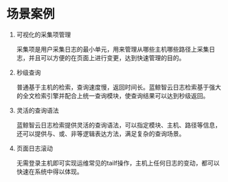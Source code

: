 # 场景案例

1. 可视化的采集项管理

   采集项是用户采集日志的最小单元，用来管理从哪些主机哪些路径上采集日志，并且可以方便的在页面上进行变更，达到快速管理的目的。

2. 秒级查询

   普通基于主机的检索，查询速度慢，返回时间长。蓝鲸智云日志检索基于强大的全文检索引擎并配合上统一查询模块，使查询结果可以达到秒级返回。

3. 灵活的查询语法

   蓝鲸智云日志检索提供灵活的查询语法，可以指定模块、主机、路径等信息，还可以提供与、或、非等逻辑表达方法，满足复杂的查询场景。

4. 页面日志滚动

   无需登录主机即可实现运维常见的tailf操作，主机上任何日志的变动，都可以快速在系统中得以体现。
